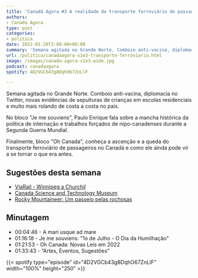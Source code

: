 ```yaml
---
title: 'Canadá Agora #3 A realidade do transporte ferroviário de passageiros'
authors:
- Canada Agora
type: post
categories:
- politica
date: 2022-01-28T2:00:00+00:00
summary: 'Semana agitada no Grande Norte. Comboio anti-vacina, diplomacia no Twitter, novas evidências de sepulturas de crianças em escolas residenciais e muito mais rolando de costa a costa no país.'
url: /politica/canadaagora-s1e3-transporte-ferroviario.html
image: /images/canada-agora-s1e3-wide.jpg
podcast: canadaagora
spotify: 4D2VGCb43g8DqhO67ZnLlF

---
```


Semana agitada no Grande Norte. Comboio anti-vacina, diplomacia no Twitter, novas evidências de sepulturas de crianças em escolas residenciais e muito mais rolando de costa a costa no país.

No bloco "Je me souviens", Paulo Enrique fala sobre a mancha histórica da política de internação e trabalhos forçados de nipo-canadenses durante a Segunda Guerra Mundial.

Finalmente, bloco "Oh Canada", conheça a ascenção e a queda do transporte ferroviário de passageiros no Canadá e como ele ainda pode vir a se tornar o que era antes.

## Sugestões desta semana
- [ViaRail - Winnipeg a Churchil](https://www.viarail.ca/en/explore-our-destinations/trains/regional-trains/winnipeg-churchill)
- [Canada Science and Technology Museum](https://ingeniumcanada.org/scitech)
- [Rocky Mountaineer: Um passeio pelas rochosas](https://www.rockymountaineer.com/)

## Minutagem
- 00:04:46 - A mari usque ad mare
- 01:16:18 - Je me souviens: "1o de Julho - O Dia da Humilhação"
- 01:21:53 - Oh Canada: Novas Leis em 2022
- 01:33:43 - “Artes, Eventos, Sugestões”

{{< spotify type="episode" id="4D2VGCb43g8DqhO67ZnLlF" width="100%" height="250" >}}
